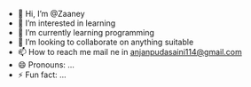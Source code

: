 - 👋 Hi, I’m @Zaaney
- 👀 I’m interested in learning 
- 🌱 I’m currently learning programming
- 💞️ I’m looking to collaborate on anything suitable
- 📫 How to reach me mail ne in anjanpudasaini114@gmail.com
- 😄 Pronouns: ...
- ⚡ Fun fact: ...

<!---
Zaaney/Zaaney is a ✨ special ✨ repository because its `README.md` (this file) appears on your GitHub profile.
You can click the Preview link to take a look at your changes.
--->
